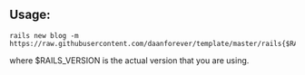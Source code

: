 ## Usage:

    rails new blog -m https://raw.githubusercontent.com/daanforever/template/master/rails{$RAILS_VERSION}.rb

where $RAILS_VERSION is the actual version that you are using.
